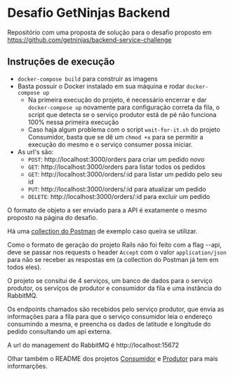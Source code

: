 # Desafio GetNinjas Backend

Repositório com uma proposta de solução para o desafio proposto em https://github.com/getninjas/backend-service-challenge

## Instruções de execução

- `docker-compose build` para construir as imagens
- Basta possuir o Docker instalado em sua máquina e rodar `docker-compose up`
  - Na primeira execução do projeto, é necessário encerrar e dar `docker-compose up` novamente para configuração correta da fila, o script que detecta se o serviço produtor está de pé não funciona 100% nessa primeira execução
  - Caso haja algum problema com o script `wait-for-it.sh` do projeto Consumidor, basta que se dê um `chmod +x` para se permitir a execução do mesmo e o serviço consumer possa iniciar.
- As url's são:
  - `POST`: http://localhost:3000/orders para criar um pedido novo
  - `GET`: http://localhost:3000/orders para listar todos os pedidos
  - `GET`: http://localhost:3000/orders/:id para listar um pedido pelo seu id
  - `PUT`: http://localhost:3000/orders/:id para atualizar um pedido
  - `DELETE`: http://localhost:3000/orders/:id para excluir um pedido

O formato de objeto a ser enviado para a API é exatamente o mesmo proposto na página do desafio.

Há uma [collection do Postman](https://github.com/Perrut/desafio-get-ninjas-backend/blob/master/DesafioGetNinjas.postman_collection.json) de exemplo caso queira se utilizar.

Como o formato de geração do projeto Rails não foi feito com a flag --api, deve se passar nos requests o header `Accept` com o valor `application/json` para não se receber as respostas em  (a collection do Postman já tem em todos eles).

O projeto se consitui de 4 serviços, um banco de dados para o serviço produtor, os serviços de produtor e consumidor da fila e uma instância do RabbitMQ.

Os endpoints chamados são recebidos pelo serviço produtor, que envia as informações para a fila para que o serviço consumidor leia o endereço consumindo a mesma, e preencha os dados de latitude e longitude do pedido consultando um api externa.

A url do management do RabbitMQ é http://localhost:15672

Olhar também o README dos projetos [Consumidor](https://github.com/Perrut/desafio-get-ninjas-backend/tree/master/servico-consumidor) e [Produtor](https://github.com/Perrut/desafio-get-ninjas-backend/tree/master/servico-produtor) para mais informarções.
